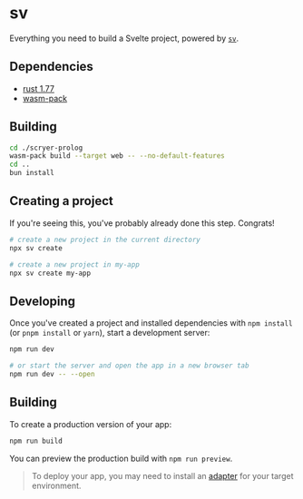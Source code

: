 # sv

Everything you need to build a Svelte project, powered by [`sv`](https://github.com/sveltejs/cli).

## Dependencies

- [rust 1.77](https://www.rust-lang.org/)
- [wasm-pack](https://rustwasm.github.io/wasm-pack/installer/)

## Building

```sh
cd ./scryer-prolog
wasm-pack build --target web -- --no-default-features
cd ..
bun install
```

## Creating a project

If you're seeing this, you've probably already done this step. Congrats!

```bash
# create a new project in the current directory
npx sv create

# create a new project in my-app
npx sv create my-app
```

## Developing

Once you've created a project and installed dependencies with `npm install` (or `pnpm install` or `yarn`), start a development server:

```bash
npm run dev

# or start the server and open the app in a new browser tab
npm run dev -- --open
```

## Building

To create a production version of your app:

```bash
npm run build
```

You can preview the production build with `npm run preview`.

> To deploy your app, you may need to install an [adapter](https://svelte.dev/docs/kit/adapters) for your target environment.

